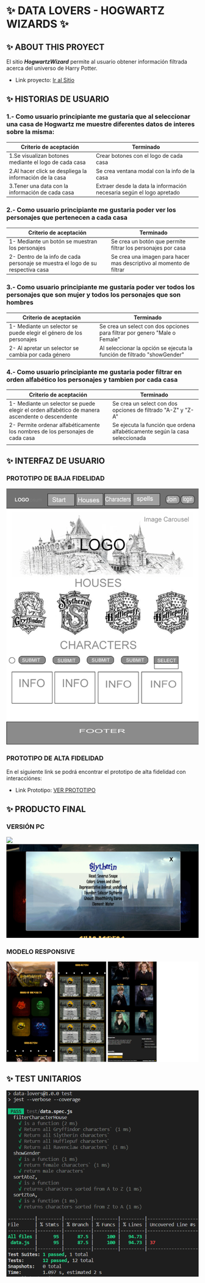 # :sparkles: DATA LOVERS - HOGWARTZ WIZARDS :sparkles:

## :sparkles: ABOUT THIS PROYECT

El sitio **_HogwartzWizard_** permite al usuario obtener información filtrada acerca del universo de Harry Potter. 

- Link proyecto: [Ir al Sitio](https://seabird15.github.io/SCL021-data-lovers/)


## :sparkles: HISTORIAS DE USUARIO  

### 1.- Como usuario principiante me gustaria que al seleccionar una casa de Hogwartz me muestre diferentes datos de interes sobre la misma:

| Criterio de aceptación                                  | Terminado                                                             |
|---------------------------------------------------------|-----------------------------------------------------------------------|
| 1.Se visualizan botones mediante el logo de cada casa   | Crear botones con el logo de cada casa                                |
| 2.Al hacer click se despliega la información de la casa | Se crea ventana modal con la info de la casa                          |
| 3.Tener una data con la información de cada casa        | Extraer desde la data la información necesaria según el logo apretado |

### 2.- Como usuario principiante me gustaria poder ver los personajes que pertenecen a cada casa
| Criterio de aceptación                                                          | Terminado                                                           |
|---------------------------------------------------------------------------------|---------------------------------------------------------------------|
| 1- Mediante un botón se muestran los personajes                                 | Se crea un botón que permite filtrar los personajes por casa        |
| 2- Dentro de la info de cada personaje se muestra el logo de su respectiva casa | Se crea una imagen para hacer mas descriptivo al momento de filtrar |


### 3.- Como usuario principiante me gustaría poder ver todos los personajes que son mujer y todos los personajes que son hombres
| Criterio de aceptación                                               | Terminado                                                                  |
|----------------------------------------------------------------------|----------------------------------------------------------------------------|
| 1- Mediante un selector se puede elegir el género de los personajes  | Se crea un select con dos opciones para filtrar por genero "Male o Female" |
| 2- Al apretar un selector se cambia por cada género                  | Al seleccionar la opción se ejecuta la función de filtrado "showGender"    |

### 4.- Como usuario principiante me gustaria poder filtrar en orden alfabético los personajes y tambien por cada casa

| Criterio de aceptación                                                                         | Terminado                                                                   |
|------------------------------------------------------------------------------------------------|-----------------------------------------------------------------------------|
| 1- Mediante un selector se puede elegir el orden alfabético de manera ascendente o descendente | Se crea un select con dos opciones de filtrado "A-Z" y "Z-A"                |
| 2- Permite ordenar alfabéticamente los nombres de los personajes de cada casa                  | Se ejecuta la función que ordena alfabéticamente según la casa seleccionada |
|                                                                                                |                                                                             |
## :sparkles: INTERFAZ DE USUARIO 
### PROTOTIPO DE BAJA FIDELIDAD
![](./src/image/prototipobajafidelidad.png)
### PROTOTIPO DE ALTA FIDELIDAD
En el siguiente link se podrá encontrar el prototipo de alta fidelidad con interacciónes:
- Link Prototipo: [VER PROTOTIPO](https://www.figma.com/proto/lKn0uDFyhiA8eBR6iqLzky/Untitled?node-id=54%3A41&scaling=scale-down-width&page-id=0%3A1&starting-point-node-id=2%3A2)


## :sparkles: PRODUCTO FINAL 
### VERSIÓN PC
![](./src/image/capturaPantalla.png)
![](./src/image/capturaVentanaPC.png)

### MODELO RESPONSIVE
![](./src/image/Responsive%20Phone.png)




## :sparkles: TEST UNITARIOS 
![](./src/image/tests.png)






